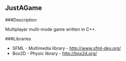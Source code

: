 JustAGame
---------

###Description

Multiplayer multi-mode game written in C++.


###Libraries

- SFML - Multimedia library - http://www.sfml-dev.org/
- Box2D - Physic library - http://box2d.org/
